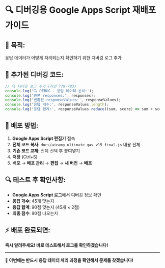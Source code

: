 # 🔍 디버깅용 Google Apps Script 재배포 가이드

## 🎯 **목적**: 
응답 데이터가 어떻게 처리되는지 확인하기 위한 디버깅 로그 추가

## 📝 **추가된 디버깅 코드**:
```javascript
// 🔍 디버깅 로그 추가 (라인 778-783)
console.log('🔍 DEBUG - 응답 데이터 분석:');
console.log('원본 responses:', responses);
console.log('변환된 responseValues:', responseValues);
console.log('응답 개수:', responseValues.length);
console.log('응답 합계:', responseValues.reduce((sum, score) => sum + score, 0));
```

## 🚀 **배포 방법**:
1. **Google Apps Script 편집기** 접속
2. **전체 코드 복사**: `docs/aicamp_ultimate_gas_v15_final.js` 내용 전체
3. **기존 코드 교체**: 전체 선택 후 붙여넣기
4. **저장** (Ctrl+S)
5. **배포** → **배포 관리** → **편집** → **새 버전** → **배포**

## 🔍 **테스트 후 확인사항**:
- **Google Apps Script 로그**에서 디버깅 정보 확인
- **응답 개수**: 45개 맞는지
- **응답 합계**: 90점 맞는지 (45개 × 2점)
- **최종 점수**: 90점 나오는지

## ⚡ **배포 완료되면**:
**즉시 알려주세요! 바로 테스트해서 로그를 확인하겠습니다!**

---
**🎯 이번에는 반드시 응답 데이터 처리 과정을 확인해서 문제를 찾겠습니다!**
